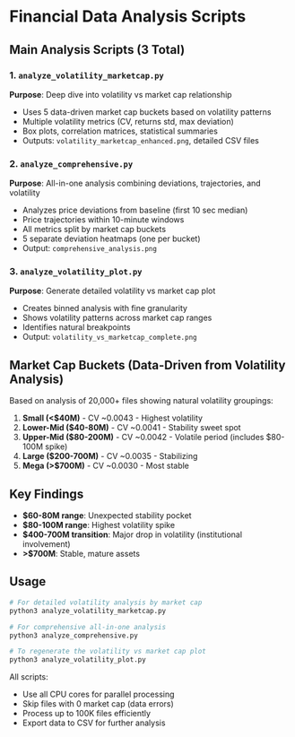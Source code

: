 # Financial Data Analysis Scripts

## Main Analysis Scripts (3 Total)

### 1. `analyze_volatility_marketcap.py`
**Purpose**: Deep dive into volatility vs market cap relationship
- Uses 5 data-driven market cap buckets based on volatility patterns
- Multiple volatility metrics (CV, returns std, max deviation)
- Box plots, correlation matrices, statistical summaries
- Outputs: `volatility_marketcap_enhanced.png`, detailed CSV files

### 2. `analyze_comprehensive.py`
**Purpose**: All-in-one analysis combining deviations, trajectories, and volatility
- Analyzes price deviations from baseline (first 10 sec median)
- Price trajectories within 10-minute windows
- All metrics split by market cap buckets
- 5 separate deviation heatmaps (one per bucket)
- Output: `comprehensive_analysis.png`

### 3. `analyze_volatility_plot.py`
**Purpose**: Generate detailed volatility vs market cap plot
- Creates binned analysis with fine granularity
- Shows volatility patterns across market cap ranges
- Identifies natural breakpoints
- Output: `volatility_vs_marketcap_complete.png`

## Market Cap Buckets (Data-Driven from Volatility Analysis)

Based on analysis of 20,000+ files showing natural volatility groupings:

1. **Small (<$40M)** - CV ~0.0043 - Highest volatility
2. **Lower-Mid ($40-80M)** - CV ~0.0041 - Stability sweet spot
3. **Upper-Mid ($80-200M)** - CV ~0.0042 - Volatile period (includes $80-100M spike)
4. **Large ($200-700M)** - CV ~0.0035 - Stabilizing
5. **Mega (>$700M)** - CV ~0.0030 - Most stable

## Key Findings

- **$60-80M range**: Unexpected stability pocket
- **$80-100M range**: Highest volatility spike
- **$400-700M transition**: Major drop in volatility (institutional involvement)
- **>$700M**: Stable, mature assets

## Usage

```bash
# For detailed volatility analysis by market cap
python3 analyze_volatility_marketcap.py

# For comprehensive all-in-one analysis
python3 analyze_comprehensive.py

# To regenerate the volatility vs market cap plot
python3 analyze_volatility_plot.py
```

All scripts:
- Use all CPU cores for parallel processing
- Skip files with 0 market cap (data errors)
- Process up to 100K files efficiently
- Export data to CSV for further analysis

